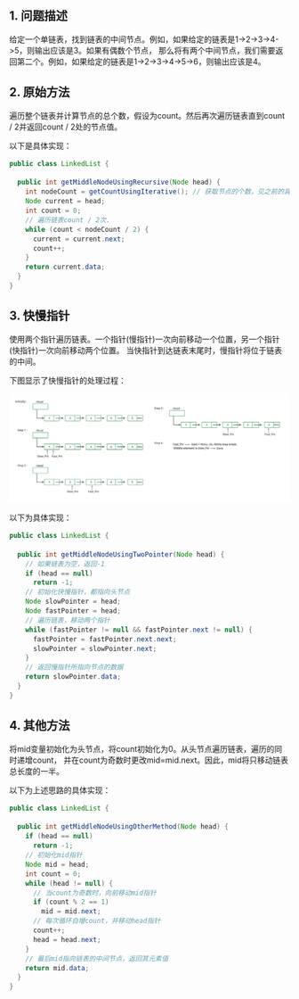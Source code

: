 ## 1. 问题描述

给定一个单链表，找到链表的中间节点。例如，如果给定的链表是1->2->3->4->5，则输出应该是3。如果有偶数个节点，
那么将有两个中间节点，我们需要返回第二个。例如，如果给定的链表是1->2->3->4->5->6，则输出应该是4。

## 2. 原始方法

遍历整个链表并计算节点的总个数，假设为count。然后再次遍历链表直到count / 2并返回count / 2处的节点值。

以下是具体实现：

```java
public class LinkedList {

  public int getMiddleNodeUsingRecursive(Node head) {
    int nodeCount = getCountUsingIterative(); // 获取节点的个数，见之前的具体实现
    Node current = head;
    int count = 0;
    // 遍历链表count / 2次.
    while (count < nodeCount / 2) {
      current = current.next;
      count++;
    }
    return current.data;
  }
}
```

## 3. 快慢指针

使用两个指针遍历链表。一个指针(慢指针)一次向前移动一个位置，另一个指针(快指针)一次向前移动两个位置。
当快指针到达链表末尾时，慢指针将位于链表的中间。

下图显示了快慢指针的处理过程：

<img src="../assets/FindMiddleNode_InLinkedList.png">

以下为具体实现：

```java
public class LinkedList {

  public int getMiddleNodeUsingTwoPointer(Node head) {
    // 如果链表为空，返回-1
    if (head == null)
      return -1;
    // 初始化快慢指针，都指向头节点
    Node slowPointer = head;
    Node fastPointer = head;
    // 遍历链表，移动两个指针
    while (fastPointer != null && fastPointer.next != null) {
      fastPointer = fastPointer.next.next;
      slowPointer = slowPointer.next;
    }
    // 返回慢指针所指向节点的数据
    return slowPointer.data;
  }
}
```

## 4. 其他方法

将mid变量初始化为头节点，将count初始化为0。从头节点遍历链表，遍历的同时递增count，
并在count为奇数时更改mid=mid.next。因此，mid将只移动链表总长度的一半。

以下为上述思路的具体实现：

```java
public class LinkedList {

  public int getMiddleNodeUsingOtherMethod(Node head) {
    if (head == null)
      return -1;
    // 初始化mid指针
    Node mid = head;
    int count = 0;
    while (head != null) {
      // 当count为奇数时，向前移动mid指针
      if (count % 2 == 1)
        mid = mid.next;
      // 每次循环自增count，并移动head指针
      count++;
      head = head.next;
    }
    // 最后mid指向链表的中间节点，返回其元素值
    return mid.data;
  }
}
```